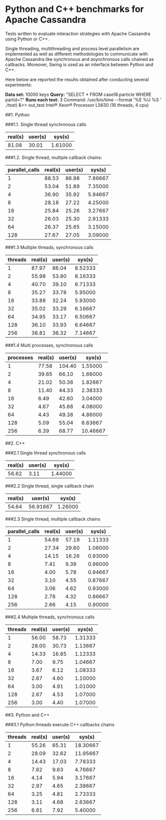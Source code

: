 # Python and C++ benchmarks for Apache Cassandra
Tests written to evaluate interaction strategies with Apache Cassandra using Python or C++. 

Single threading, multithreading and process level parallelism are implemented as well as different methodologies to communicate with Apache Cassandra like synchronous and asynchronous calls chained as callbacks. Moreover, Swing is used as an interface between Python and C++.

Here below are reported the results obtained after conducting several experiments:

**Data set:** 10000 keys
**Query:** "SELECT * FROM case18.particle WHERE partid=?"
**Runs each test:** 3
Command: /usr/bin/time --format '%E %U %S ' ./test) &>> out_test
Intel® Xeon® Processor L5630 (16 threads, 4 cpu)

##1. Python

###1.1. Single thread synchronous calls

real(s)	 |   user(s)	|   sys(s)
------------ |------------ |------------
81.08    |   30.01   |	1.61000


###1.2. Single thread, multiple callback chains:


parallel_calls	|   real(s)	|   user(s)	|   sys(s)
------------ |------------ |------------ |------------
1	|   88.53	|   86.98	|   7.86667
2	|   53.04	|   51.89	|   7.35000
4	|   36.90	|   35.92	|   5.94667
8	|   28.18	|   27.22	|   4.25000
16	|   25.84	|   25.26	|   3.27667
32	|   26.03	|   25.30	|   2.91333
64	|   26.37	|   25.65	|   3.15000
128	|   27.67	|   27.05	|   3.09000

###1.3 Multiple threads, synchronous calls


threads	|   real(s)	|   user(s)	|   sys(s)
------------ |------------ |------------ |------------
1	|   87.97    |	86.04	|  8.52333
2	|   55.98	|   53.80	|   8.16333
4	|   40.70   |   39.10	|   6.71333
8	|   35.27	|   33.78	|   5.95000
16	|   33.88	|   32.24	|   5.93000
32	|   35.02	|   33.29	|   6.16667
64	|   34.95	|   33.17	|   6.50667
128	|   36.10	|   33.93	|   6.64667
256	|   38.81	|   36.32	|   7.14667


###1.4 Multi processes, synchronous calls

processes	|   real(s)	|   user(s)	|   sys(s)
------------ |------------ |------------ |------------
1	|   77.58    |	104.40	|   1.55000
2	|   39.65	|   66.10	|   1.66000
4	|   21.02	|   50.38	|   1.82667
8	|   11.40	|   44.33	|   2.38333
16	|   6.49	|   42.60	|   3.04000
32	|   4.67	|   45.68	|   4.08000
64	|   4.43	|   49.38	|   4.86000
128	|   5.09	|   55.04	|   6.63667
256	|   6.39	|   68.77	|   10.46667


##2. C++

###2.1 Single thread synchronous calls

real(s)	|   user(s)	|   sys(s)
------------ |------------ |------------
56.62   |	3.11    |	1.44000


###2.2 Single thread, single callback chain

real(s)	|   user(s)	|   sys(s)
------------ |------------ |------------
54.64   |	56.91667	|   1.26000


###2.3 Single thread, multiple callback chains

parallel_calls	|   real(s)	|   user(s)	|   sys(s)
------------ |------------ |------------ |------------
1   |   54.69	|   57.19	|   1.11333
2	|   27.34	|   29.60	|   1.06000
4	|   14.15	|   16.26	|   0.93000
8	|   7.41	|   9.39	|   0.96000
16	|   4.00	|   5.78	|   0.94667
32	|   3.10	|   4.55	|   0.87667
64	|   3.06	|   4.62	|   0.93000
128	|   2.78	|   4.32	|   0.86667
256	|   2.66	|   4.15	|   0.90000


###2.4 Multiple threads, synchronous calls

threads	|   real(s)	|   user(s)	|   sys(s)
------------ |------------ |------------ |------------
1	|56.00	|	58.73	|   1.31333
2	|28.00	|	30.73	|   1.13667
4	|14.33	|	16.85	|   1.12333
8	|7.00	|	9.75	|   1.04667
16	|3.67	|	6.12	|   1.08333
32	|2.67	|	4.60	|   1.10000
64	|3.00	|	4.91	|   1.01000
128	|2.67	|	4.53	|   1.07000
256	|3.00	|	4.40	|   1.07000


##3. Python and C++

###3.1 Python threads execute C++ callbacks chains

threads |   real(s)     |   user(s)     |   sys(s)
------------ |------------ |------------ |------------
1	|55.26	|65.31	|18.30667
2	|28.09	|32.62	|11.95667
4	|14.43	|17.03	|7.78333
8	|7.62	|9.63	|4.76667
16	|4.14	|5.94	|3.17667
32	|2.97	|4.65	|2.38667
64	|3.25	|4.81	|2.73333
128	|3.11	|4.68	|2.63667
256	|6.61	|7.92	|5.40000
